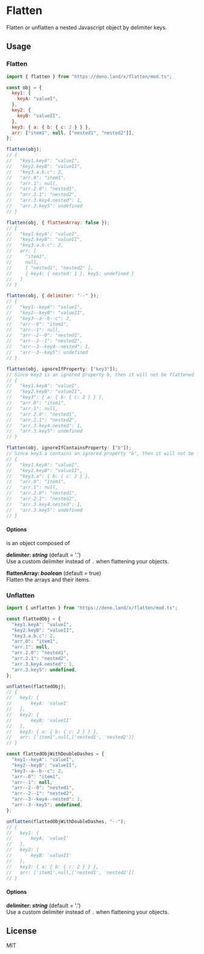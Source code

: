 # Flatten

Flatten or unflatten a nested Javascript object by delimiter keys.

## Usage

### Flatten

```javascript
import { flatten } from "https://deno.land/x/flatten/mod.ts";

const obj = {
  key1: {
    keyA: "valueI",
  },
  key2: {
    keyB: "valueII",
  },
  key3: { a: { b: { c: 2 } } },
  arr: ["item1", null, ["nested1", "nested2"]],
};

flatten(obj);
// {
//   "key1.keyA": "valueI",
//   "key2.keyB": "valueII",
//   "key3.a.b.c": 2,
//   "arr.0": "item1",
//   "arr.1": null,
//   "arr.2.0": "nested1",
//   "arr.2.1": "nested2",
//   "arr.3.key4.nested": 1,
//   "arr.3.key5": undefined
// }

flatten(obj, { flattenArray: false });
// {
//   "key1.keyA": "valueI",
//   "key2.keyB": "valueII",
//   "key3.a.b.c": 2,
//   arr: [
//     "item1",
//     null,
//     [ "nested1", "nested2" ],
//     { key4: { nested: 1 }, key5: undefined }
//   ]
// }

flatten(obj, { delimiter: "--" });
// {
//   "key1--keyA": "valueI",
//   "key2--keyB": "valueII",
//   "key3--a--b--c": 2,
//   "arr--0": "item1",
//   "arr--1": null,
//   "arr--2--0": "nested1",
//   "arr--2--1": "nested2",
//   "arr--3--key4--nested": 1,
//   "arr--3--key5": undefined
// }

flatten(obj, ignoreIfProperty: ["key3"]);
// Since key3 is an ignored property b, then it will not be flattened
// {
//   "key1.keyA": "valueI",
//   "key2.keyB": "valueII",
//   "key3": { a: { b: { c: 2 } } },
//   "arr.0": "item1",
//   "arr.1": null,
//   "arr.2.0": "nested1",
//   "arr.2.1": "nested2",
//   "arr.3.key4.nested": 1,
//   "arr.3.key5": undefined
// }

flatten(obj, ignoreIfContainsProperty: ["b"]);
// Since key3.a contains an ignored property "b", then it will not be flattened
// {
//   "key1.keyA": "valueI",
//   "key2.keyB": "valueII",
//   "key3.a": { b: { c: 2 } },
//   "arr.0": "item1",
//   "arr.1": null,
//   "arr.2.0": "nested1",
//   "arr.2.1": "nested2",
//   "arr.3.key4.nested": 1,
//   "arr.3.key5": undefined
// }

```

#### Options

is an object composed of

**delimiter: _string_** (default = '.')  
Use a custom delimiter instead of `.` when flattening your objects.

**flattenArray: _boolean_** (default = true)  
Flatten the arrays and their items.

### Unflatten

```javascript
import { unflatten } from "https://deno.land/x/flatten/mod.ts";

const flattedObj = {
  "key1.keyA": "valueI",
  "key2.keyB": "valueII",
  "key3.a.b.c": 2,
  "arr.0": "item1",
  "arr.1": null,
  "arr.2.0": "nested1",
  "arr.2.1": "nested2",
  "arr.3.key4.nested": 1,
  "arr.3.key5": undefined,
};

unflatten(flattedObj);
// {
//   key1: {
//       keyA: 'valueI'
//   },
//   key2: {
//       keyB: 'valueII'
//   },
//   key3: { a: { b: { c: 2 } } },
//   arr: ['item1',null,['nested1', 'nested2']]
// }

const flattedObjWithDoubleDashes = {
  "key1--keyA": "valueI",
  "key2--keyB": "valueII",
  "key3--a--b--c": 2,
  "arr--0": "item1",
  "arr--1": null,
  "arr--2--0": "nested1",
  "arr--2--1": "nested2",
  "arr--3--key4--nested": 1,
  "arr--3--key5": undefined,
};

unflatten(flattedObjWithDoubleDashes, "--");
// {
//   key1: {
//       keyA: 'valueI'
//   },
//   key2: {
//       keyB: 'valueII'
//   },
//   key3: { a: { b: { c: 2 } } },
//   arr: ['item1',null,['nested1', 'nested2']]
// }
```

#### Options

**delimiter: _string_** (default = '.')  
Use a custom delimiter instead of `.` when flattening your objects.

## License

MIT
